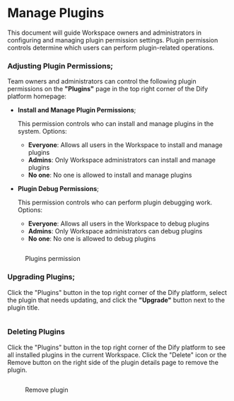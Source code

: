 # Manage Plugins

This document will guide Workspace owners and administrators in configuring and managing plugin permission settings. Plugin permission controls determine which users can perform plugin-related operations.

### **Adjusting Plugin Permissions**;

Team owners and administrators can control the following plugin permissions on the **"Plugins"** page in the top right corner of the Dify platform homepage:

*   **Install and Manage Plugin Permissions**;

    This permission controls who can install and manage plugins in the system. Options:

    * **Everyone**: Allows all users in the Workspace to install and manage plugins
    * **Admins**: Only Workspace administrators can install and manage plugins
    * **No one**: No one is allowed to install and manage plugins
*   **Plugin Debug Permissions**;

    This permission controls who can perform plugin debugging work. Options:

    * **Everyone**: Allows all users in the Workspace to debug plugins
    * **Admins**: Only Workspace administrators can debug plugins
    * **No one**: No one is allowed to debug plugins

<figure><img src="https://assets-docs.dify.ai/2024/12/a2bca75a7757b7cafae2cb4ba0ad9fff.png" alt=""><figcaption><p>Plugins permission</p></figcaption></figure>

### **Upgrading Plugins**;

Click the "Plugins" button in the top right corner of the Dify platform, select the plugin that needs updating, and click the **"Upgrade"** button next to the plugin title.

<figure><img src="https://assets-docs.dify.ai/2024/12/83bd5ec12ec914c73d0ea2a5992cd6df.png" alt=""><figcaption></figcaption></figure>

### **Deleting Plugins**

Click the "Plugins" button in the top right corner of the Dify platform to see all installed plugins in the current Workspace. Click the "Delete" icon or the Remove button on the right side of the plugin details page to remove the plugin.

<figure><img src="https://assets-docs.dify.ai/2024/12/6cb1c000d20720c16ae3c0a70df26fd3.png" alt=""><figcaption><p>Remove plugin</p></figcaption></figure>


